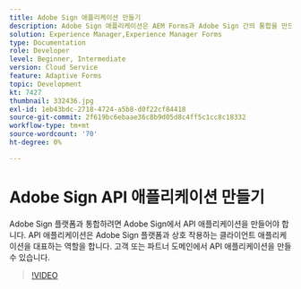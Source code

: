 ```yaml
---
title: Adobe Sign 애플리케이션 만들기
description: Adobe Sign 애플리케이션은 AEM Forms과 Adobe Sign 간의 통합을 만드는 첫 번째 단계입니다.
solution: Experience Manager,Experience Manager Forms
type: Documentation
role: Developer
level: Beginner, Intermediate
version: Cloud Service
feature: Adaptive Forms
topic: Development
kt: 7427
thumbnail: 332436.jpg
exl-id: 1eb43bdc-2718-4724-a5b8-d0f22cf84418
source-git-commit: 2f619bc6ebaae36c8b9d05d8c4ff5c1cc8c18332
workflow-type: tm+mt
source-wordcount: '70'
ht-degree: 0%

---
```


# Adobe Sign API 애플리케이션 만들기

Adobe Sign 플랫폼과 통합하려면 Adobe Sign에서 API 애플리케이션을 만들어야 합니다. API 애플리케이션은 Adobe Sign 플랫폼과 상호 작용하는 클라이언트 애플리케이션을 대표하는 역할을 합니다. 고객 또는 파트너 도메인에서 API 애플리케이션을 만들 수 있습니다.

>[!VIDEO](https://video.tv.adobe.com/v/332436?quality=12&learn=on)
